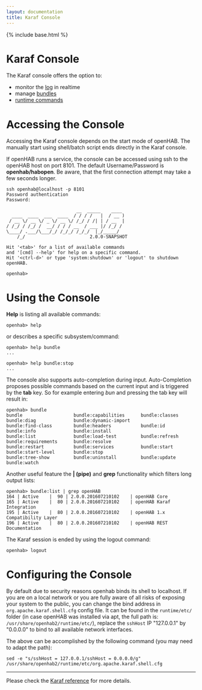 ```yaml
---
layout: documentation
title: Karaf Console
---
```


{% include base.html %}

# Karaf Console

The Karaf console offers the option to:

* monitor the [log](logging.html#karaf-console) in realtime
* manage [bundles](bundles.html)
* [runtime commands](runtime.html)

# Accessing the Console

Accessing the Karaf console depends on the start mode of openHAB. The manually start using shell/batch script ends directly in the Karaf console.

If openHAB runs a service, the console can be accessed using ssh to the openHAB host on port 8101. The default Username/Password is **openhab/habopen**. Be aware, that the first connection attempt may take a few seconds longer.

```
ssh openhab@localhost -p 8101
Password authentication
Password: 

                          __  _____    ____      
  ____  ____  ___  ____  / / / /   |  / __ )     
 / __ \/ __ \/ _ \/ __ \/ /_/ / /| | / __  |
/ /_/ / /_/ /  __/ / / / __  / ___ |/ /_/ /      
\____/ .___/\___/_/ /_/_/ /_/_/  |_/_____/     
    /_/                        2.0.0-SNAPSHOT

Hit '<tab>' for a list of available commands
and '[cmd] --help' for help on a specific command.
Hit '<ctrl-d>' or type 'system:shutdown' or 'logout' to shutdown openHAB.

openhab>
```

# Using the Console

**Help** is listing all available commands:

```
openhab> help
```

or describes a specific subsystem/command:

```
openhab> help bundle
...

openhab> help bundle:stop
...
```

The console also supports auto-completion during input. Auto-Completion proposes possible commands based on the current input and is triggered by the **tab** key. So for example entering _bun_ and pressing the tab key will result in:

```  
openhab> bundle
bundle                   bundle:capabilities      bundle:classes           bundle:diag              bundle:dynamic-import    
bundle:find-class        bundle:headers           bundle:id                bundle:info              bundle:install           
bundle:list              bundle:load-test         bundle:refresh           bundle:requirements      bundle:resolve           
bundle:restart           bundle:services          bundle:start             bundle:start-level       bundle:stop              
bundle:tree-show         bundle:uninstall         bundle:update            bundle:watch      
```  

Another useful feature the **\| (pipe)** and **grep** functionality which filters long output lists:

```  
openhab> bundle:list | grep openHAB
164 | Active    |  90 | 2.0.0.201607210102    | openHAB Core
165 | Active    |  80 | 2.0.0.201607210102    | openHAB Karaf Integration
195 | Active    |  80 | 2.0.0.201607210102    | openHAB 1.x Compatibility Layer
196 | Active    |  80 | 2.0.0.201607210102    | openHAB REST Documentation
```

The Karaf session is ended by using the logout command:

```
openhab> logout
```

# Configuring the Console

By default due to security reasons openhab binds its shell to localhost. If you are on a local network or you are fully aware of all risks of exposing your system to the public, you can change the bind address in `org.apache.karaf.shell.cfg` config file. It can be found in the `runtime/etc/` folder (in case openHAB was installed via apt, the full path is: `/usr/share/openhab2/runtime/etc/`), replace the `sshHost` IP "127.0.0.1" by "0.0.0.0" to bind to all available network interfaces.

The above can be accomplished by the following command (you may need to adapt the path):
```
sed -e "s/sshHost = 127.0.0.1/sshHost = 0.0.0.0/g" /usr/share/openhab2/runtime/etc/org.apache.karaf.shell.cfg
```

-----

Please check the [Karaf reference](http://karaf.apache.org/manual/latest/) for more details.
